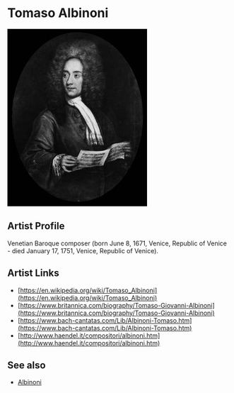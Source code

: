 # Tomaso Albinoni

![](../../assets/artists/Tomaso_Albinoni.png)

## Artist Profile

Venetian Baroque composer (born June 8, 1671, Venice, Republic of Venice - died January 17, 1751, Venice, Republic of Venice).

## Artist Links

- [https://en.wikipedia.org/wiki/Tomaso_Albinoni](https://en.wikipedia.org/wiki/Tomaso_Albinoni)
- [https://www.britannica.com/biography/Tomaso-Giovanni-Albinoni](https://www.britannica.com/biography/Tomaso-Giovanni-Albinoni)
- [https://www.bach-cantatas.com/Lib/Albinoni-Tomaso.htm](https://www.bach-cantatas.com/Lib/Albinoni-Tomaso.htm)
- [http://www.haendel.it/compositori/albinoni.htm](http://www.haendel.it/compositori/albinoni.htm)


## See also

- [Albinoni](Albinoni-_Adagio__Pachelbel-_Canon.md)
